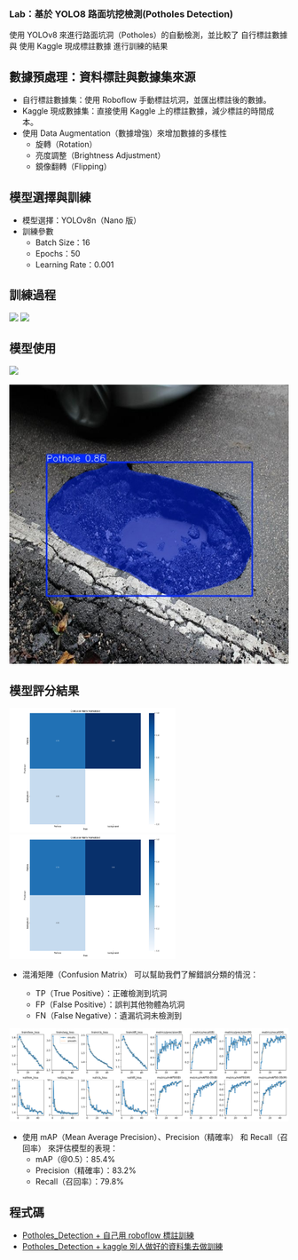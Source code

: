 ### Lab：基於 YOLO8 路面坑挖檢測(Potholes Detection)

使用 YOLOv8 來進行路面坑洞（Potholes）的自動檢測，並比較了 自行標註數據 與 使用 Kaggle 現成標註數據 進行訓練的結果

## 數據預處理：資料標註與數據集來源

-   自行標註數據集：使用 Roboflow 手動標註坑洞，並匯出標註後的數據。
-   Kaggle 現成數據集：直接使用 Kaggle 上的標註數據，減少標註的時間成本。
-   使用 Data Augmentation（數據增強）來增加數據的多樣性
    -   旋轉（Rotation）
    -   亮度調整（Brightness Adjustment）
    -   鏡像翻轉（Flipping）

## 模型選擇與訓練

-   模型選擇：YOLOv8n（Nano 版）
-   訓練參數
    -   Batch Size：16
    -   Epochs：50
    -   Learning Rate：0.001

## 訓練過程

<span>
    <img src="https://raw.githubusercontent.com/kcwc1029/obsidian-upgit-image/main/2025/03/upgit_20250303_1740989227.png" width="400px">
    <img src="https://raw.githubusercontent.com/kcwc1029/obsidian-upgit-image/main/2025/03/upgit_20250303_1740989240.png" width="400px">
<span>

## 模型使用

<img src="./README DEMO/1740922498371.gif" width="400">

![upgit_20250303_1740989278.png](https://raw.githubusercontent.com/kcwc1029/obsidian-upgit-image/main/2025/03/upgit_20250303_1740989278.png)

## 模型評分結果

<span>
    <img src="https://raw.githubusercontent.com/kcwc1029/obsidian-upgit-image/main/2025/03/upgit_20250303_1740989385.png" width="300">
    <img src="https://raw.githubusercontent.com/kcwc1029/obsidian-upgit-image/main/2025/03/upgit_20250303_1740989391.png" width="300">
</span>

-   混淆矩陣（Confusion Matrix） 可以幫助我們了解錯誤分類的情況：

    -   TP（True Positive）：正確檢測到坑洞
    -   FP（False Positive）：誤判其他物體為坑洞
    -   FN（False Negative）：遺漏坑洞未檢測到

![upgit_20250303_1740989296.png](https://raw.githubusercontent.com/kcwc1029/obsidian-upgit-image/main/2025/03/upgit_20250303_1740989296.png)

-   使用 mAP（Mean Average Precision）、Precision（精確率） 和 Recall（召回率） 來評估模型的表現：
    -   mAP（@0.5）：85.4%
    -   Precision（精確率）：83.2%
    -   Recall（召回率）：79.8%

## 程式碼

-   [Potholes_Detection + 自己用 roboflow 標註訓練](./Potholes_Detection_自己用roboflow標註訓練.ipynb)
-   [Potholes_Detection + kaggle 別人做好的資料集去做訓練](./Potholes_Detection_別人做好標籤.ipynb)
